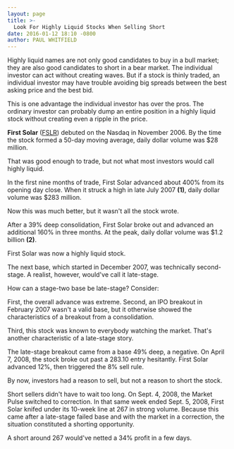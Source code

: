```yaml
---
layout: page
title: >-
  Look For Highly Liquid Stocks When Selling Short
date: 2016-01-12 18:10 -0800
author: PAUL WHITFIELD
---
```





Highly liquid names are not only good candidates to buy in a bull market; they are also good candidates to short in a bear market. The individual investor can act without creating waves. But if a stock is thinly traded, an individual investor may have trouble avoiding big spreads between the best asking price and the best bid.


This is one advantage the individual investor has over the pros. The ordinary investor can probably dump an entire position in a highly liquid stock without creating even a ripple in the price.


**First Solar** ([FSLR](https://research.investors.com/quote.aspx?symbol=FSLR)) debuted on the Nasdaq in November 2006. By the time the stock formed a 50-day moving average, daily dollar volume was \$28 million.


That was good enough to trade, but not what most investors would call highly liquid.


In the first nine months of trade, First Solar advanced about 400% from its opening day close. When it struck a high in late July 2007 **(1)**, daily dollar volume was \$283 million.


Now this was much better, but it wasn't all the stock wrote.


After a 39% deep consolidation, First Solar broke out and advanced an additional 160% in three months. At the peak, daily dollar volume was \$1.2 billion **(2)**.


First Solar was now a highly liquid stock.


The next base, which started in December 2007, was technically second-stage. A realist, however, would've call it late-stage.


How can a stage-two base be late-stage? Consider:


First, the overall advance was extreme. Second, an IPO breakout in February 2007 wasn't a valid base, but it otherwise showed the characteristics of a breakout from a consolidation.


Third, this stock was known to everybody watching the market. That's another characteristic of a late-stage story.


The late-stage breakout came from a base 49% deep, a negative. On April 7, 2008, the stock broke out past a 283.10 entry hesitantly. First Solar advanced 12%, then triggered the 8% sell rule.


By now, investors had a reason to sell, but not a reason to short the stock.


Short sellers didn't have to wait too long. On Sept. 4, 2008, the Market Pulse switched to correction. In that same week ended Sept. 5, 2008, First Solar knifed under its 10-week line at 267 in strong volume. Because this came after a late-stage failed base and with the market in a correction, the situation constituted a shorting opportunity.


A short around 267 would've netted a 34% profit in a few days.




